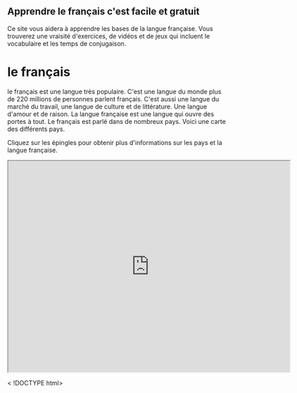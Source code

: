 ## Apprendre le français c'est facile et gratuit

Ce site vous aidera à apprendre les bases de la langue française. Vous trouverez une vraisité d'exercices, de vidéos et de jeux qui
incluent le vocabulaire et les temps de conjugaison.

# le français  
le français est une langue très populaire. C'est une langue du monde plus de 220 millions de personnes parlent français. C'est aussi une 
langue du marché du travail, une langue de culture et de littérature. Une langue d'amour et de raison. La langue française est une langue 
qui ouvre des portes à tout. Le français est parlé dans de nombreux pays. Voici une carte des différents pays.

Cliquez sur les épingles pour obtenir plus d'informations sur les pays et la langue française.


<iframe src="https://www.google.com/maps/d/embed?mid=1uLU5fPWfe1gOV1aN5poZlTDULoA" width="640" height="480"></iframe>

< !DOCTYPE html>
<html>

<head> 
      <title> Navigation Tab</title>
<style>

header # page_h
</head>
<body>

   <header id=”page_header”>
         <nav>
               <ul>

<il><a href=”#”>Home</a><li>
<il><a href=”#”>Exercises </a><li>
<il><a href=”#”>blog</a><li>
<il><a href=”#”>Hom</a><li>

</ul>
   </nav>
      </header>
        </body>
           </html>


### 

Your Pages site will use the layout and styles from the Jekyll theme you have selected in your [repository settings](https://github.com/asmaaghilaci/learn-french/settings). The name of this theme is saved in the Jekyll `_config.yml` configuration file.

### Support or Contact

Having trouble with Pages? Check out our [documentation](https://help.github.com/categories/github-pages-basics/) or [contact support](https://github.com/contact) and we’ll help you sort it out.

